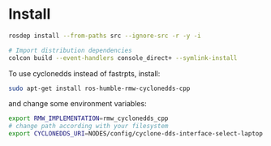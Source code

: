 # Install 

```bash
rosdep install --from-paths src --ignore-src -r -y -i

# Import distribution dependencies
colcon build --event-handlers console_direct+ --symlink-install
```

To use cyclonedds instead of fastrpts, install:
```bash
sudo apt-get install ros-humble-rmw-cyclonedds-cpp
```
and change some environment variables:
```bash
export RMW_IMPLEMENTATION=rmw_cyclonedds_cpp
# change path according with your filesystem
export CYCLONEDDS_URI=NODES/config/cyclone-dds-interface-select-laptop.xml
```
